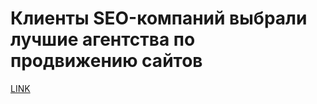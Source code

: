 # Клиенты SEO-компаний выбрали лучшие агентства по продвижению сайтов



[LINK](https://varlamov.ru/817430.html)